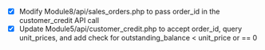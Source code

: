 - [x] Modify Module8/api/sales_orders.php to pass order_id in the customer_credit API call
- [x] Update Module5/api/customer_credit.php to accept order_id, query unit_prices, and add check for outstanding_balance < unit_price or == 0
